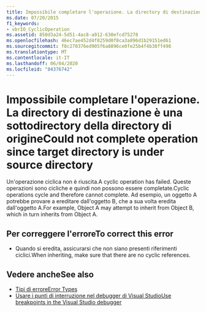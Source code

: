 ```yaml
---
title: Impossibile completare l'operazione. La directory di destinazione è una sottodirectory della directory di origine
ms.date: 07/20/2015
f1_keywords:
- vbrIO_CyclicOperation
ms.assetid: 850d3a24-5d51-4ac8-a912-630efcd75278
ms.openlocfilehash: 46ec7ae452d4f8259d0f8ca3a896d1b29151ed61
ms.sourcegitcommit: f8c270376ed905f6a8896ce0fe25b4f4b38ff498
ms.translationtype: MT
ms.contentlocale: it-IT
ms.lasthandoff: 06/04/2020
ms.locfileid: "84376742"
---
```

# <a name="could-not-complete-operation-since-target-directory-is-under-source-directory"></a><span data-ttu-id="ac605-102">Impossibile completare l'operazione. La directory di destinazione è una sottodirectory della directory di origine</span><span class="sxs-lookup"><span data-stu-id="ac605-102">Could not complete operation since target directory is under source directory</span></span>
<span data-ttu-id="ac605-103">Un'operazione ciclica non è riuscita.</span><span class="sxs-lookup"><span data-stu-id="ac605-103">A cyclic operation has failed.</span></span> <span data-ttu-id="ac605-104">Queste operazioni sono cicliche e quindi non possono essere completate.</span><span class="sxs-lookup"><span data-stu-id="ac605-104">Cyclic operations cycle and therefore cannot complete.</span></span> <span data-ttu-id="ac605-105">Ad esempio, un oggetto A potrebbe provare a ereditare dall'oggetto B, che a sua volta eredita dall'oggetto A.</span><span class="sxs-lookup"><span data-stu-id="ac605-105">For example, Object A may attempt to inherit from Object B, which in turn inherits from Object A.</span></span>  
  
## <a name="to-correct-this-error"></a><span data-ttu-id="ac605-106">Per correggere l'errore</span><span class="sxs-lookup"><span data-stu-id="ac605-106">To correct this error</span></span>  
  
- <span data-ttu-id="ac605-107">Quando si eredita, assicurarsi che non siano presenti riferimenti ciclici.</span><span class="sxs-lookup"><span data-stu-id="ac605-107">When inheriting, make sure that there are no cyclic references.</span></span>  
  
## <a name="see-also"></a><span data-ttu-id="ac605-108">Vedere anche</span><span class="sxs-lookup"><span data-stu-id="ac605-108">See also</span></span>

- [<span data-ttu-id="ac605-109">Tipi di errore</span><span class="sxs-lookup"><span data-stu-id="ac605-109">Error Types</span></span>](../programming-guide/language-features/error-types.md)
- [<span data-ttu-id="ac605-110">Usare i punti di interruzione nel debugger di Visual Studio</span><span class="sxs-lookup"><span data-stu-id="ac605-110">Use breakpoints in the Visual Studio debugger</span></span>](/visualstudio/debugger/using-breakpoints)
